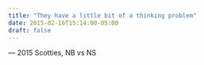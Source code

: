 ```yaml
---
title: "They have a little bit of a thinking problem"
date: 2015-02-16T15:14:00-05:00
draft: false
---
```

— 2015 Scotties, NB vs NS